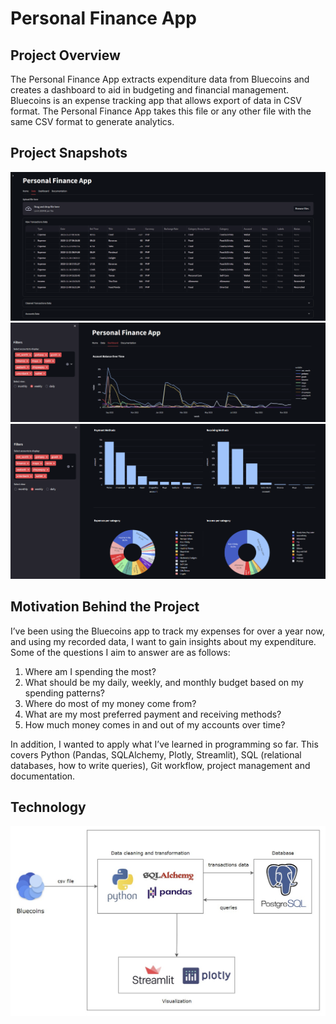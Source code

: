 # Personal Finance App

## Project Overview
The Personal Finance App extracts expenditure data from Bluecoins and creates a dashboard to aid in budgeting and financial management. 
Bluecoins is an expense tracking app that allows export of data in CSV format. The Personal Finance App takes this file or 
any other file with the same CSV format to generate analytics.

## Project Snapshots
![Data](images/data_tab.png)
![Dashboard](images/dashboard_tab1.png)
![Dashboard](images/dashboard_tab2.png)

## Motivation Behind the Project
I’ve been using the Bluecoins app to track my expenses for over a year now, and using my recorded data, I want to gain insights about my expenditure. 
Some of the questions I aim to answer are as follows:

1. Where am I spending the most?
2. What should be my daily, weekly, and monthly budget based on my spending patterns?
3. Where do most of my money come from?
4. What are my most preferred payment and receiving methods?
5. How much money comes in and out of my accounts over time?

In addition, I wanted to apply what I’ve learned in programming so far. This covers Python (Pandas, SQLAlchemy, Plotly, Streamlit), 
SQL (relational databases, how to write queries), Git workflow, project management and documentation.

## Technology
![Architecture Diagram](<images/Architecture Diagram.jpg>)